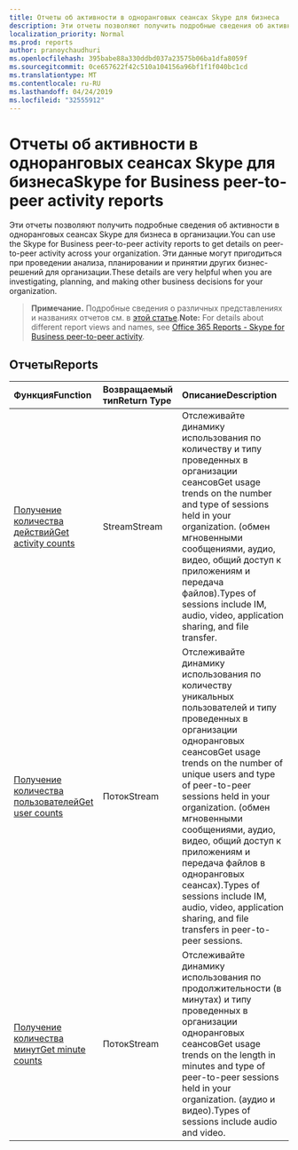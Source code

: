 ```yaml
---
title: Отчеты об активности в одноранговых сеансах Skype для бизнеса
description: Эти отчеты позволяют получить подробные сведения об активности в одноранговых сеансах Skype для бизнеса в организации. Эти данные могут пригодиться при проведении анализа, планировании и принятии других бизнес-решений для организации.
localization_priority: Normal
ms.prod: reports
author: pranoychaudhuri
ms.openlocfilehash: 395babe88a330ddbd037a23575b06ba1dfa8059f
ms.sourcegitcommit: 0ce657622f42c510a104156a96bf1f1f040bc1cd
ms.translationtype: MT
ms.contentlocale: ru-RU
ms.lasthandoff: 04/24/2019
ms.locfileid: "32555912"
---
```

# <a name="skype-for-business-peer-to-peer-activity-reports"></a><span data-ttu-id="50d03-104">Отчеты об активности в одноранговых сеансах Skype для бизнеса</span><span class="sxs-lookup"><span data-stu-id="50d03-104">Skype for Business peer-to-peer activity reports</span></span>

<span data-ttu-id="50d03-105">Эти отчеты позволяют получить подробные сведения об активности в одноранговых сеансах Skype для бизнеса в организации.</span><span class="sxs-lookup"><span data-stu-id="50d03-105">You can use the Skype for Business peer-to-peer activity reports to get details on peer-to-peer activity across your organization.</span></span> <span data-ttu-id="50d03-106">Эти данные могут пригодиться при проведении анализа, планировании и принятии других бизнес-решений для организации.</span><span class="sxs-lookup"><span data-stu-id="50d03-106">These details are very helpful when you are investigating, planning, and making other business decisions for your organization.</span></span>

> <span data-ttu-id="50d03-107">**Примечание.** Подробные сведения о различных представлениях и названиях отчетов см. в [этой статье](https://support.office.com/client/Skype-for-Business-Online-peertopeer-activity-d3b2d569-4ee9-44b8-92bf-d518142f0713).</span><span class="sxs-lookup"><span data-stu-id="50d03-107">**Note:** For details about different report views and names, see [Office 365 Reports - Skype for Business peer-to-peer activity](https://support.office.com/client/Skype-for-Business-Online-peertopeer-activity-d3b2d569-4ee9-44b8-92bf-d518142f0713).</span></span>

## <a name="reports"></a><span data-ttu-id="50d03-108">Отчеты</span><span class="sxs-lookup"><span data-stu-id="50d03-108">Reports</span></span>

| <span data-ttu-id="50d03-109">Функция</span><span class="sxs-lookup"><span data-stu-id="50d03-109">Function</span></span>                                 | <span data-ttu-id="50d03-110">Возвращаемый тип</span><span class="sxs-lookup"><span data-stu-id="50d03-110">Return Type</span></span> | <span data-ttu-id="50d03-111">Описание</span><span class="sxs-lookup"><span data-stu-id="50d03-111">Description</span></span>                              |
| :--------------------------------------- | :---------- | :--------------------------------------- |
| [<span data-ttu-id="50d03-112">Получение количества действий</span><span class="sxs-lookup"><span data-stu-id="50d03-112">Get activity counts</span></span>](../api/reportroot-getskypeforbusinesspeertopeeractivitycounts.md) | <span data-ttu-id="50d03-113">Stream</span><span class="sxs-lookup"><span data-stu-id="50d03-113">Stream</span></span>      | <span data-ttu-id="50d03-114">Отслеживайте динамику использования по количеству и типу проведенных в организации сеансов</span><span class="sxs-lookup"><span data-stu-id="50d03-114">Get usage trends on the number and type of sessions held in your organization.</span></span> <span data-ttu-id="50d03-115">(обмен мгновенными сообщениями, аудио, видео, общий доступ к приложениям и передача файлов).</span><span class="sxs-lookup"><span data-stu-id="50d03-115">Types of sessions include IM, audio, video, application sharing, and file transfer.</span></span> |
| [<span data-ttu-id="50d03-116">Получение количества пользователей</span><span class="sxs-lookup"><span data-stu-id="50d03-116">Get user counts</span></span>](../api/reportroot-getskypeforbusinesspeertopeeractivityusercounts.md) | <span data-ttu-id="50d03-117">Поток</span><span class="sxs-lookup"><span data-stu-id="50d03-117">Stream</span></span>      | <span data-ttu-id="50d03-118">Отслеживайте динамику использования по количеству уникальных пользователей и типу проведенных в организации одноранговых сеансов</span><span class="sxs-lookup"><span data-stu-id="50d03-118">Get usage trends on the number of unique users and type of peer-to-peer sessions held in your organization.</span></span> <span data-ttu-id="50d03-119">(обмен мгновенными сообщениями, аудио, видео, общий доступ к приложениям и передача файлов в одноранговых сеансах).</span><span class="sxs-lookup"><span data-stu-id="50d03-119">Types of sessions include IM, audio, video, application sharing, and file transfers in peer-to-peer sessions.</span></span> |
| [<span data-ttu-id="50d03-120">Получение количества минут</span><span class="sxs-lookup"><span data-stu-id="50d03-120">Get minute counts</span></span>](../api/reportroot-getskypeforbusinesspeertopeeractivityminutecounts.md) | <span data-ttu-id="50d03-121">Поток</span><span class="sxs-lookup"><span data-stu-id="50d03-121">Stream</span></span>      | <span data-ttu-id="50d03-122">Отслеживайте динамику использования по продолжительности (в минутах) и типу проведенных в организации одноранговых сеансов</span><span class="sxs-lookup"><span data-stu-id="50d03-122">Get usage trends on the length in minutes and type of peer-to-peer sessions held in your organization.</span></span> <span data-ttu-id="50d03-123">(аудио и видео).</span><span class="sxs-lookup"><span data-stu-id="50d03-123">Types of sessions include audio and video.</span></span> |

